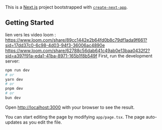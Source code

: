 This is a [Next.js](https://nextjs.org) project bootstrapped with [`create-next-app`](https://nextjs.org/docs/app/api-reference/cli/create-next-app).

## Getting Started

lien vers les video loom : https://www.loom.com/share/89cc1442e2b64fd0b8c79df1ada9f661?sid=17dd37c0-6c98-4d03-94f3-36006ac4890e
https://www.loom.com/share/62788c56dab641c49ab0e13baa0432f2?sid=a397f91a-eda1-41ba-8971-165b1f8b549f
First, run the development server:

```bash
npm run dev
# or
yarn dev
# or
pnpm dev
# or
bun dev
```

Open [http://localhost:3000](http://localhost:3000) with your browser to see the result.

You can start editing the page by modifying `app/page.tsx`. The page auto-updates as you edit the file.

